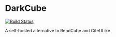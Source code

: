 DarkCube
========

[![Build Status](https://travis-ci.org/east301/darkcube.svg?branch=master)](https://travis-ci.org/east301/darkcube)

A self-hosted alternative to ReadCube and CiteULike.
